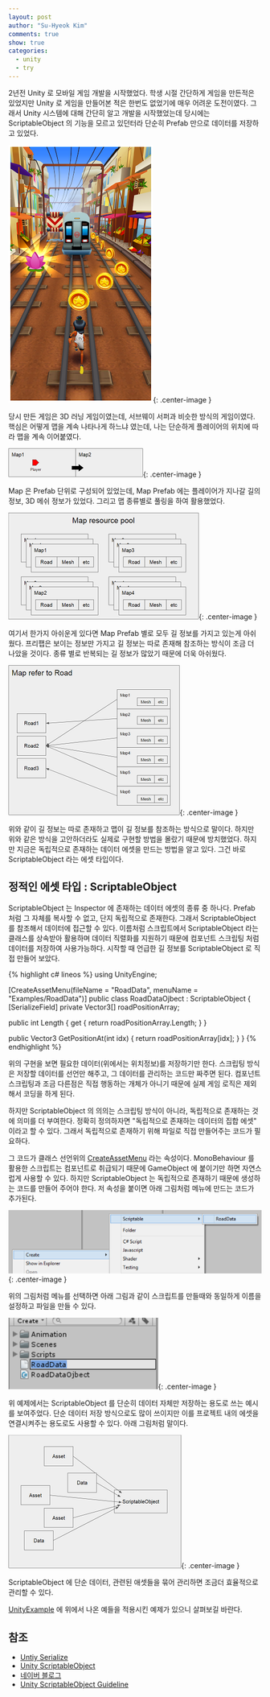 ```yaml
---
layout: post
author: "Su-Hyeok Kim"
comments: true
show: true
categories:
  - unity
  - try
---
```


2년전 Unity 로 모바일 게임 개발을 시작했었다. 학생 시절 간단하게 게임을 만든적은 있었지만 Unity 로 게임을 만들어본 적은 한번도 없었기에 매우 어려운 도전이였다. 그래서 Unity 시스템에 대해 간단히 알고 개발을 시작했었는데 당시에는 ScriptableObject 의 기능을 모르고 있던터라 단순히 Prefab 만으로 데이터를 저장하고 있었다.

![Subway suffer](/images/subwaysurfer.png){: .center-image }

당시 만든 게임은 3D 러닝 게임이였는데, 서브웨이 서퍼과 비슷한 방식의 게임이였다. 핵심은 어떻게 맵을 계속 나타나게 하느냐 였는데, 나는 단순하게 플레이어의 위치에 따라 맵을 계속 이어붙였다.

![runtime map](/images/map_example_0.png){: .center-image }

Map 은 Prefab 단위로 구성되어 있었는데, Map Prefab 에는 플레이어가 지나갈 길의 정보, 3D 메쉬 정보가 있었다. 그리고 맵 종류별로 풀링을 하여 활용했었다.

![map pooling](/images/map_example_1.png){: .center-image }

여기서 한가지 아쉬운게 있다면 Map Prefab 별로 모두 길 정보를 가지고 있는게 아쉬웠다. 프리팹은 보이는 정보만 가지고 길 정보는 따로 존재해  참조하는 방식이 조금 더 나았을 것이다. 종류 별로 반복되는 길 정보가 많았기 때문에 더욱 아쉬웠다.

![map refer to road data](/images/map_example_2.png){: .center-image }

위와 같이 길 정보는 따로 존재하고 맵이 길 정보를 참조하는 방식으로 말이다. 하지만 위와 같은 방식을 고안하더라도 실제로 구현할 방법을 몰랐기 때문에 방치했었다. 하지만 지금은 독립적으로 존재하는 데이터 에셋을 만드는 방법을 알고 있다. 그건 바로 ScriptableObject 라는 에셋 타입이다.

## 정적인 에셋 타입 : ScriptableObject

ScriptableObject 는 Inspector 에 존재하는 데이터 에셋의 종류 중 하나다. Prefab 처럼 그 자체를 복사할 수 없고, 단지 독립적으로 존재한다. 그래서 ScriptableObject 를 참조해서 데이터에 접근할 수 있다. 이름처럼 스크립트에서 ScriptableObject 라는 클래스를 상속받아 활용하며 데이터 직렬화를 지원하기 때문에 컴포넌트 스크립팅 처럼 데이터를 저장하여 사용가능하다. 시작할 때 언급한 길 정보를 ScriptableObject 로 직접 만들어 보았다.

{% highlight c# lineos %}
using UnityEngine;

[CreateAssetMenu(fileName = "RoadData", menuName = "Examples/RoadData")]
public class RoadDataOjbect : ScriptableObject
{
  [SerializeField]
  private Vector3[] roadPositionArray;

  public int Length { get { return roadPositionArray.Length; } }

  public Vector3 GetPositionAt(int idx)
  {
    return roadPositionArray[idx];
  }
}
{% endhighlight %}

위의 구현을 보면 필요한 데이터(위에서는 위치정보)를 저장하기만 한다. 스크립팅 방식은 저장할 데이터를 선언만 해주고, 그 데이터를 관리하는 코드만 짜주면 된다. 컴포넌트 스크립팅과 조금 다른점은 직접 행동하는 개체가 아니기 때문에 실제 게임 로직은 제외해서 코딩을 하게 된다.

하지만 ScriptableObject 의 의의는 스크립팅 방식이 아니라, 독립적으로 존재하는 것에 의미를 더 부여한다. 정확히 정의하자면 "독립적으로 존재하는 데이터의 집합 에셋" 이라고 할 수 있다. 그래서 독립적으로 존재하기 위해 파일로 직접 만들어주는 코드가 필요하다.

그 코드가 클래스 선언위의 [CreateAssetMenu](https://docs.unity3d.com/ScriptReference/CreateAssetMenuAttribute.html) 라는 속성이다. MonoBehaviour 를 활용한 스크립트는 컴포넌트로 취급되기 때문에 GameObject 에 붙이기만 하면 자연스럽게 사용할 수 있다. 하지만 ScriptableObject 는 독립적으로 존재하기 때문에 생성하는 코드를 만들어 주어야 한다. 저 속성을 붙이면 아래 그림처럼 메뉴에 만드는 코드가 추가된다.

![make scriptableObject](/images/make_scriptableobject.png){: .center-image }

위의 그림처럼 메뉴를 선택하면 아래 그림과 같이 스크립트를 만들때와 동일하게 이름을 설정하고 파일을 만들 수 있다.

![make scriptableObject inspector](/images/make_scriptableobject_inspector.png){: .center-image }

위 예제에서는 ScriptableObject 를 단순히 데이터 자체만 저장하는 용도로 쓰는 예시를 보여주었다. 단순 데이터 저장 방식으로도 많이 쓰이지만 이를 프로젝트 내의 에셋을 연결시켜주는 용도로도 사용할 수 있다. 아래 그림처럼 말이다.

![set of asset or data](/images/set_scriptableobject.png){: .center-image }

ScriptableObject 에 단순 데이터, 관련된 애셋들을 묶어 관리하면 조금더 효율적으로 관리할 수 있다.

[UnityExample](https://github.com/hrmrzizon/UnityExample) 에 위에서 나온 예들을 적용시킨 예제가 있으니 살펴보길 바란다.

## 참조

- [Untiy Serialize](https://docs.unity3d.com/kr/current/Manual/script-Serialization.html)
- [Unity ScriptableObject](https://docs.unity3d.com/kr/current/Manual/class-ScriptableObject.html)
- [네이버 블로그](http://blog.naver.com/PostView.nhn?blogId=hammerimpact&logNo=220770261760)
- [Unity ScriptableObject Guideline](https://unity3d.com/kr/learn/tutorials/modules/beginner/live-training-archive/scriptable-objects)

